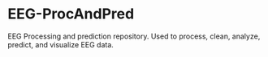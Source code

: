 # EEG-ProcAndPred
EEG Processing and prediction repository. Used to process, clean, analyze, predict, and visualize EEG data.
